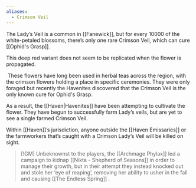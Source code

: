 ```yaml
---
aliases:
  - Crimson Veil
---
```

The Lady’s Veil is a common in [[Fanewick]], but for every 10000 of the white-petaled blossoms, there’s only one rare Crimson Veil, which can cure [[Ophid's Grasp]].

This deep red variant does not seem to be replicated when the flower is propagated.

 These flowers have long been used in herbal teas across the region, with the crimson flowers holding a place in specific ceremonies. They were only foraged but recently the Havenites discovered that the Crimson Veil is the only known cure for Ophid's Grasp.

As a result, the [[Haven|Havenites]] have been attempting to cultivate the flower. They have begun to successfully farm Lady’s veils, but are yet to see a single farmed Crimson Veil.

Within [[Haven]]’s jurisdiction, anyone outside the [[Haven Emissaries]] or the farmworkers that’s caught with a Crimson Lady’s Veil will be killed on sight.

> [!GM] Unbeknownst to the players, the [[Archmage Phylax]] led a campaign to kidnap [[Nikta - Shepherd of Seasons]] in order to manage their growth, but in their attempt they instead knocked out and stole her ‘eye of reaping’, removing her ability to usher in the fall and causing [[The Endless Spring]] .


